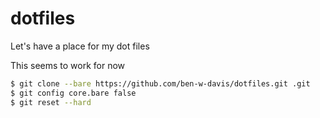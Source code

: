 # dotfiles
Let's have a place for my dot files


This seems to work for now
```bash
$ git clone --bare https://github.com/ben-w-davis/dotfiles.git .git
$ git config core.bare false
$ git reset --hard
```
